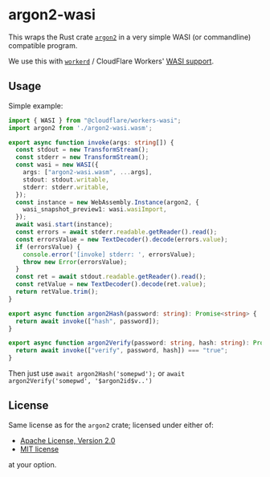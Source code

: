 # argon2-wasi

This wraps the Rust crate [`argon2`](https://crates.io/crates/argon2) in a very simple WASI (or commandline) compatible program.

We use this with [`workerd`](https://github.com/cloudflare/workerd) / CloudFlare Workers' [WASI support](https://blog.cloudflare.com/announcing-wasi-on-workers/).

## Usage

Simple example:

```ts
import { WASI } from "@cloudflare/workers-wasi";
import argon2 from './argon2-wasi.wasm';

export async function invoke(args: string[]) {
  const stdout = new TransformStream();
  const stderr = new TransformStream();
  const wasi = new WASI({
    args: ["argon2-wasi.wasm", ...args],
    stdout: stdout.writable,
    stderr: stderr.writable,
  });
  const instance = new WebAssembly.Instance(argon2, {
    wasi_snapshot_preview1: wasi.wasiImport,
  });
  await wasi.start(instance);
  const errors = await stderr.readable.getReader().read();
  const errorsValue = new TextDecoder().decode(errors.value);
  if (errorsValue) {
    console.error('[invoke] stderr: ', errorsValue);
    throw new Error(errorsValue);
  }
  const ret = await stdout.readable.getReader().read();
  const retValue = new TextDecoder().decode(ret.value);
  return retValue.trim();
}

export async function argon2Hash(password: string): Promise<string> {
  return await invoke(["hash", password]);
}

export async function argon2Verify(password: string, hash: string): Promise<boolean> {
  return await invoke(["verify", password, hash]) === "true";
}
```

Then just use `await argon2Hash('somepwd');` or `await argon2Verify('somepwd', '$argon2id$v..')`

## License

Same license as for the `argon2` crate; licensed under either of:

 * [Apache License, Version 2.0](http://www.apache.org/licenses/LICENSE-2.0)
 * [MIT license](http://opensource.org/licenses/MIT)

at your option.


